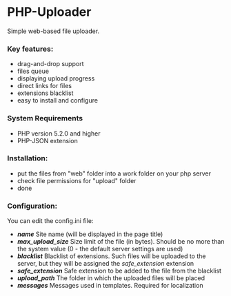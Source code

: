 # PHP-Uploader
Simple web-based file uploader.

### Key features:
- drag-and-drop support
- files queue
- displaying upload progress
- direct links for files
- extensions blacklist
- easy to install and configure

### System Requirements
- PHP version 5.2.0 and higher
- PHP-JSON extension

### Installation:
- put the files from "web" folder into a work folder on your php server
- check file permissions for "upload" folder
- done

### Configuration:
You can edit the config.ini file:
- ***name*** 
Site name (will be displayed in the page title)
- ***max_upload_size***
Size limit of the file (in bytes). Should be no more than the system value (0 - the default server settings are used)
- ***blacklist***
Blacklist of extensions. Such files will be uploaded to the server, but they will be assigned the *safe_extension* extension
- ***safe_extension***
Safe extension to be added to the file from the blacklist
- ***upload_path***
The folder in which the uploaded files will be placed
- ***messages***
Messages used in templates. Required for localization